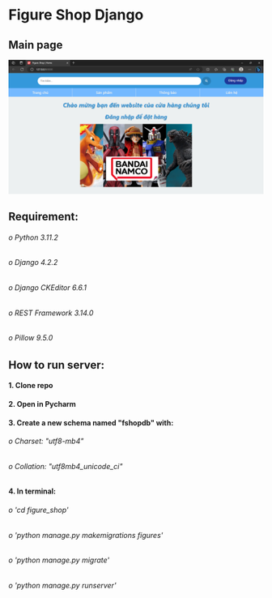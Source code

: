 # Figure Shop Django
## Main page
![image](figure_shop/figures/static/assets/main-page.png)


## Requirement:
###### o Python 3.11.2
###### o Django 4.2.2
###### o Django CKEditor 6.6.1
###### o REST Framework 3.14.0
###### o Pillow 9.5.0


## How to run server:

#### 1. Clone repo
#### 2. Open in Pycharm
#### 3. Create a new schema named "fshopdb" with:
###### o Charset: "utf8-mb4"
###### o Collation: "utf8mb4_unicode_ci"
#### 4. In terminal:
###### o 'cd figure_shop'
###### o 'python manage.py makemigrations figures'
###### o 'python manage.py migrate'
###### o 'python manage.py runserver'
